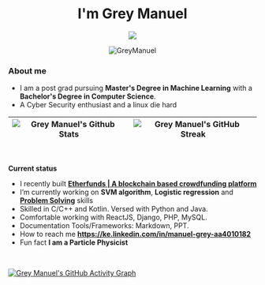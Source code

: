 <h1 align="center"> I'm Grey Manuel </h1>



<p align="center">
  <a href="https://github.com/GreyManuel"><img src="https://readme-typing-svg.herokuapp.com?color=5B5B5B&center=true&vCenter=true&lines=Machine+learning+engineer;Python,+LISP,+NodeJS,+Java,+R,+PHP;MySQL,+Oracle,+MongoDB;Full+Stack+Engineer&height=45&width=500&color=311219&vCenter=true"></a>
</p>

<p align="center"> <img src="https://komarev.com/ghpvc/?username=shyrenmore&color=5A84CA" alt="GreyManuel" /> </p>

### About me

- I am a post grad pursuing **Master's Degree in Machine Learning** with a **Bachelor's Degree in Computer Science**.
- A Cyber Security enthusiast and a linux die hard

| ![Grey Manuel's Github Stats](https://github-readme-stats.vercel.app/api?username=greymanuel&show_icons=true_color=fff&theme=algolia) |  ![Grey Manuel's GitHub Streak](https://github-readme-streak-stats.herokuapp.com/?user=shyrenmore&theme=algolia) |
| --- | --- |
<br>

**Current status**



- I recently built **[Etherfunds | A blockchain based crowdfunding platform](https://github.com/GreyManuel/Etherfunds)**
- I’m currently working on **SVM algorithm**, **Logistic regression** and **[Problem Solving](https://github.com/GreyManuel/GreyHacks)** skills
- Skilled in C/C++ and Kotlin. Versed with Python and Java.
- Comfortable working with ReactJS, Django, PHP, MySQL.
- Documentation Tools/Frameworks: Markdown, PPT.
- How to reach me **https://ke.linkedin.com/in/manuel-grey-aa4010182**
- Fun fact **I am a Particle Physicist**

<!-- ## 🔥 My contribution streak

<p align="center">
  <a href="https://github.com/shyrenmore/github-readme-streak-stats">
    <img src="https://github-readme-streak-stats.herokuapp.com/?user=shyrenmore#version3"/>
  </a>
</p>
 -->

<br>

[![Grey Manuel's GitHub Activity Graph](https://activity-graph.herokuapp.com/graph?username=GreyManuel&theme=react-dark)](https://github.com/GreyManuel)
